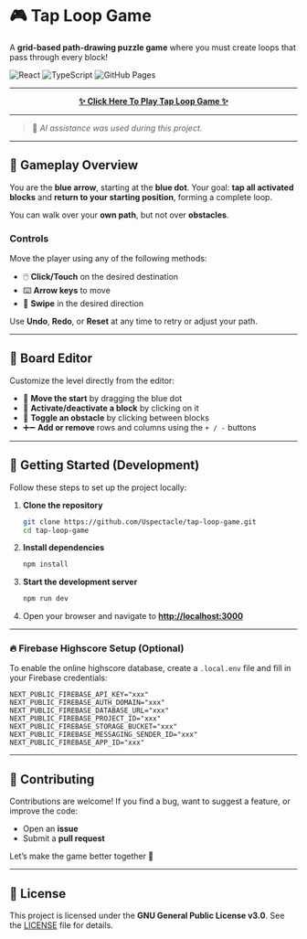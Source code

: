 # 🎮 Tap Loop Game

A **grid-based path-drawing puzzle game** where you must create loops that pass through every block!

![React](https://img.shields.io/badge/React-18.2.0-61DAFB?logo=react)
![TypeScript](https://img.shields.io/badge/TypeScript-4.7.4-3178C6?logo=typescript)
![GitHub Pages](https://img.shields.io/badge/GitHub%20Pages-Deployed-brightgreen?logo=github)

---

<p align="center">
  <a href="https://uspectacle.github.io/tap-loop-game/play?p=37&b=67%7E37%7E56-06-00-50%7E05_06-04_05-03_04-02_03-01_02-10_20-20_30-30_40-40_50-61_62-62_63-63_64-64_65-65_66-00_01-00_10-50_60-60_61-66_67-06_07" target="_blank">
    <strong>✨ Click Here To Play Tap Loop Game ✨</strong>
  </a>
</p>

---

> 🧠 _AI assistance was used during this project._

---

## 🎯 Gameplay Overview

You are the **blue arrow**, starting at the **blue dot**.
Your goal: **tap all activated blocks** and **return to your starting position**, forming a complete loop.

You can walk over your **own path**, but not over **obstacles**.

### Controls

Move the player using any of the following methods:

- 🖱️ **Click/Touch** on the desired destination
- ⌨️ **Arrow keys** to move
- 📱 **Swipe** in the desired direction

Use **Undo**, **Redo**, or **Reset** at any time to retry or adjust your path.

---

## 🧩 Board Editor

Customize the level directly from the editor:

- 🎯 **Move the start** by dragging the blue dot
- 🔲 **Activate/deactivate a block** by clicking on it
- 🚧 **Toggle an obstacle** by clicking between blocks
- ➕➖ **Add or remove** rows and columns using the `+ / -` buttons

---

## 🚀 Getting Started (Development)

Follow these steps to set up the project locally:

1. **Clone the repository**

   ```bash
   git clone https://github.com/Uspectacle/tap-loop-game.git
   cd tap-loop-game
   ```

2. **Install dependencies**

   ```bash
   npm install
   ```

3. **Start the development server**

   ```bash
   npm run dev
   ```

4. Open your browser and navigate to **[http://localhost:3000](http://localhost:3000)**

---

### 🔥 Firebase Highscore Setup (Optional)

To enable the online highscore database, create a `.local.env` file and fill in your Firebase credentials:

```
NEXT_PUBLIC_FIREBASE_API_KEY="xxx"
NEXT_PUBLIC_FIREBASE_AUTH_DOMAIN="xxx"
NEXT_PUBLIC_FIREBASE_DATABASE_URL="xxx"
NEXT_PUBLIC_FIREBASE_PROJECT_ID="xxx"
NEXT_PUBLIC_FIREBASE_STORAGE_BUCKET="xxx"
NEXT_PUBLIC_FIREBASE_MESSAGING_SENDER_ID="xxx"
NEXT_PUBLIC_FIREBASE_APP_ID="xxx"
```

---

## 🤝 Contributing

Contributions are welcome!
If you find a bug, want to suggest a feature, or improve the code:

- Open an **issue**
- Submit a **pull request**

Let’s make the game better together 💪

---

## 📜 License

This project is licensed under the **GNU General Public License v3.0**.
See the [LICENSE](LICENSE) file for details.
